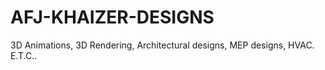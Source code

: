 # AFJ-KHAIZER-DESIGNS
3D Animations, 3D Rendering, Architectural designs, MEP designs, HVAC. E.T.C..
